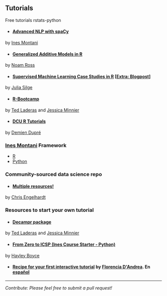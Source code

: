## Tutorials
Free tutorials rstats-python

* #### [Advanced NLP with spaCy](https://course.spacy.io/)
by [Ines Montani](https://twitter.com/_inesmontani)

* #### [Generalized Additive Models in R](https://noamross.github.io/gams-in-r-course/)
 by [Noam Ross](https://twitter.com/noamross)

* #### [Supervised Machine Learning Case Studies in R](https://supervised-ml-course.netlify.com/) [[Extra: Blogpost](https://juliasilge.com/blog/supervised-ml-course/)]
by [Julia Silge](https://twitter.com/juliasilge)

* #### [R-Bootcamp](https://r-bootcamp.netlify.com)
by [Ted Laderas](https://twitter.com/tladeras) and [Jessica Minnier](https://twitter.com/datapointier)

* #### [DCU R Tutorials](https://dcu-r-tutorials.netlify.com/)
by [Demien Dupré](https://twitter.com/damien_dupre) 

### [Ines Montani](https://github.com/ines/) Framework

- [R](https://github.com/ines/course-starter-r)
- [Python](https://github.com/ines/course-starter-python)

### Community-sourced data science repo

* #### [Multiple resources!](https://github.com/Chris-Engelhardt/data_sci_guide) 
by [Chris Engelhardt](https://twitter.com/EngelhardtCR)

### Resources to start your own tutorial

* #### [Decampr package](https://github.com/laderast/decampr) 
by [Ted Laderas](https://twitter.com/tladeras) and [Jessica Minnier](https://twitter.com/datapointier)

* #### [From Zero to ICSP (Ines Course Starter - Python)](https://ines.github.io/course-starter-python/)
by [Hayley Boyce](https://twitter.com/hayleyfboyce)

* #### [Recipe for your first interactive tutorial](https://florencia.netlify.com/2020/03/cooking-your-first-tutorial.en-us/) by [Florencia D'Andrea](https://twitter.com/cantoflor_87). En [español](https://florencia.netlify.com/es-es/2020/03/receta-para-tu-primer-tutorial.es-es/) 

-----------------------------------
_Contribute: Please feel free to submit a pull request!_
